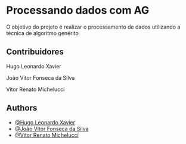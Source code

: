 
# Processando dados com AG

O objetivo do projeto é realizar o processamento de dados utilizando a técnica de algoritmo genérito


## Contribuidores

Hugo Leonardo Xavier

João Vitor Fonseca da Silva

Vitor Renato Michelucci



## Authors

- [@Hugo Leonardo Xavier](https://www.github.com/Eng-Eletrico-XLH)
- [@João Vitor Fonseca da Silva](https://www.github.com/joaovifonseca)
- [@Vitor Renato Michelucci](https://www.github.com/vitor-michelucci)